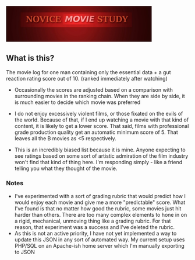 <img src="img/preview.png" width="400">

## What is this?
The movie log for one man containing only the essential data + a gut reaction rating score out of 10. (ranked immediately after watching)

- Occasionally the scores are adjusted based on a comparison with surrounding movies in the ranking chain. When they are side by side, it is much easier to decide which movie was preferred

- I do not enjoy excessively violent films, or those fixated on the evils of the world. Because of that, if I end up watching a movie with that kind of content, it is likely to get a lower score. That said, films with professional grade production quality get an automatic minimum score of 5. That leaves all the B movies as <5 respectively.

- This is an incredibly biased list because it is mine. Anyone expecting to see ratings based on some sort of artistic admiration of the film industry won't find that kind of thing here. I'm responding simply - like a friend telling you what they thought of the movie.


### Notes
- I've experimented with a sort of grading rubric that would predict how I would enjoy each movie and give me a more "predictable" score. What I've found is that no matter how good the rubric, some movies just hit harder than others. There are too many complex elements to hone in on a rigid, mechanical, unmoving thing like a grading rubric. For that reason, that experiment was a success and I've deleted the rubric.
- As this is not an active priority, I have not yet implemented a way to update this JSON in any sort of automated way.  My current setup uses PHP/SQL on an Apache-ish home server which I'm manually exporting to JSON

